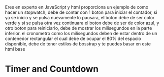 
Eres en experto en JavaScript y html
proporciona un ejemplo de como hacer un stopwatch, debe de contar con 1 boton para iniciar el contador, si ya se inicio y se pulsa nuevamente lo pausara, el boton debe de ser color verde y si se pulsa otra vez continuara el boton debe de ser de color azul, y otro boton para reiniciarlo, debe de mostrar los milisegundos en la parte inferior. el cronometro como los milisegundos deben de estar dentro de un contenedor rectangular el cual debe de ocupar el 80% del espacio disponible, debe de tener estilos de bosstrap y te puedes basar en este html base
<!DOCTYPE html>
<html lang="en">
<head>
<meta charset="UTF-8">
<meta name="viewport" content="width=device-width, initial-scale=1.0">
<title>Timer and Countdown</title>
<link rel="stylesheet" href="styles.css">
</head>
<body>
<h1>Timer and Countdown</h1>
<script src="script.js"></script>
</body>
</html>